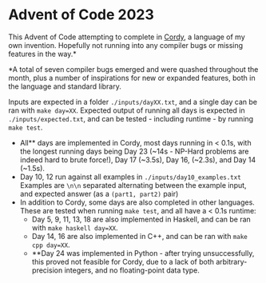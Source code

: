 # Advent of Code 2023

This Advent of Code attempting to complete in [Cordy](https://github.com/alcatrazEscapee/cordy), a language of my own invention. Hopefully not running into any compiler bugs or missing features in the way.*

*A total of seven compiler bugs emerged and were quashed throughout the month, plus a number of inspirations for new or expanded features, both in the language and standard library.

Inputs are expected in a folder `./inputs/dayXX.txt`, and a single day can be ran with `make day=XX`. Expected output of running all days is expected in `./inputs/expected.txt`, and can be tested - including runtime - by running `make test`.

- All** days are implemented in Cordy, most days running in < 0.1s, with the longest running days being Day 23 (~14s - NP-Hard problems are indeed hard to brute force!), Day 17 (~3.5s), Day 16, (~2.3s), and Day 14 (~1.5s).
- Day 10, 12 run against all examples in `./inputs/day10_examples.txt` Examples are `\n\n` separated alternating between the example input, and expected answer (as a `(part1, part2)` pair)
- In addition to Cordy, some days are also completed in other languages. These are tested when running `make test`, and all have a < 0.1s runtime:
  - Day 5, 9, 11, 13, 18 are also implemented in Haskell, and can be ran with `make haskell day=XX`.
  - Day 14, 16 are also implemented in C++, and can be ran with `make cpp day=XX`.
  - **Day 24 was implemented in Python - after trying unsuccessfully, this proved not feasible for Cordy, due to a lack of both arbitrary-precision integers, and no floating-point data type.